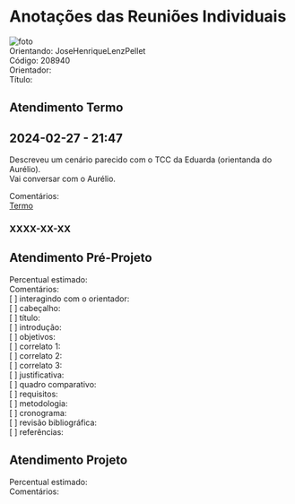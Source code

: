 # Anotações das Reuniões Individuais  

![foto](foto.png "foto")  
Orientando: JoseHenriqueLenzPellet  
Código: 208940  
Orientador:  
Título:  

## Atendimento Termo  

## 2024-02-27 - 21:47

Descreveu um cenário parecido com o TCC da Eduarda (orientanda do Aurélio).  
Vai conversar com o Aurélio.  

Comentários:  
[Termo](Termo.pdf "Termo")  

### XXXX-XX-XX

## Atendimento Pré-Projeto  

Percentual estimado:  
Comentários:  
[ ] interagindo com o orientador:  
[ ] cabeçalho:  
[ ] título:  
[ ] introdução:  
[ ] objetivos:  
[ ] correlato 1:  
[ ] correlato 2:  
[ ] correlato 3:  
[ ] justificativa:  
[ ] quadro comparativo:  
[ ] requisitos:  
[ ] metodologia:  
[ ] cronograma:  
[ ] revisão bibliográfica:  
[ ] referências:  

## Atendimento Projeto  

Percentual estimado:  
Comentários:  
